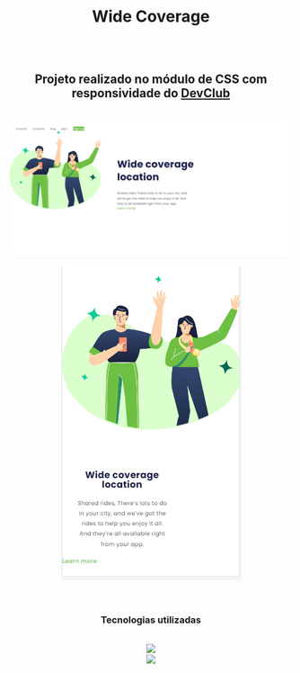  <div align="center">

  <h1>Wide Coverage</h1>
<br>
<br>
 <h2> Projeto realizado no módulo de CSS com responsividade do <a href="https://rodolfomori.com.br/devclub">DevClub</a></h2>
 <br>
 <img src="https://github.com/Katiamarques17/wide-css/blob/master/img/descktop.png?raw=true">
 <br>
 <br>
 <img src="https://github.com/Katiamarques17/wide-css/blob/master/img/mobile.png?raw=true">
<br>
<br>
<br>
<h3>Tecnologias utilizadas</h3>
<br>
   <img src="https://img.shields.io/badge/HTML5-E34F26?style=for-the-badge&logo=html5&logoColor=white">
 <br>
  <img src="https://img.shields.io/badge/CSS3-1572B6?style=for-the-badge&logo=css3&logoColor=white">
<br>
<br

</div>
